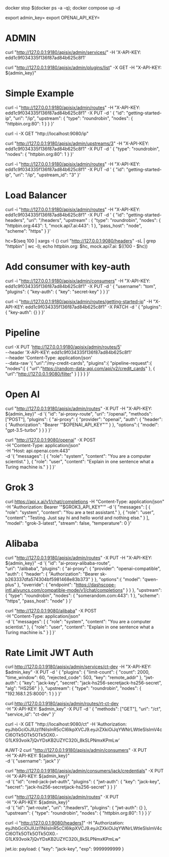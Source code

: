 docker stop $(docker ps -a -q); docker compose up -d

export admin_key=<admin>
export OPENAI_API_KEY=<key>

# ADMIN

curl "http://127.0.0.1:9180/apisix/admin/services/" -H 'X-API-KEY: edd1c9f034335f136f87ad84b625c8f1'

curl "http://127.0.0.1:9180/apisix/admin/plugins/list" -X GET -H "X-API-KEY: ${admin_key}"

# Simple Example

curl -i "http://127.0.0.1:9180/apisix/admin/routes" -H "X-API-KEY: edd1c9f034335f136f87ad84b625c8f1" -X PUT -d '
{
"id": "getting-started-ip",
"uri": "/ip",
"upstream": {
"type": "roundrobin",
"nodes": {
"httpbin.org:80": 1
}
}
}'

curl -i -X GET "http://localhost:9080/ip"

curl "http://127.0.0.1:9180/apisix/admin/upstreams/3" -H "X-API-KEY: edd1c9f034335f136f87ad84b625c8f1" -X PUT -d '
{
"type": "roundrobin",
"nodes": {
"httpbin.org:80": 1
}
}'

curl -i "http://127.0.0.1:9180/apisix/admin/routes" -H "X-API-KEY: edd1c9f034335f136f87ad84b625c8f1" -X PUT -d '
{
"id": "getting-started-ip",
"uri": "/ip",
"upstream_id": "3"
}'

# Load Balancer

curl -i "http://127.0.0.1:9180/apisix/admin/routes" -H "X-API-KEY: edd1c9f034335f136f87ad84b625c8f1" -X PUT -d '
{
"id": "getting-started-headers",
"uri": "/headers",
"upstream" : {
"type": "roundrobin",
"nodes": {
"httpbin.org:443": 1,
"mock.api7.ai:443": 1
},
"pass_host": "node",
"scheme": "https"
}
}'

hc=$(seq 100 | xargs -I {} curl "http://127.0.0.1:9080/headers" -sL | grep "httpbin" | wc -l); echo httpbin.org: $hc, mock.api7.ai: $((100 - $hc))

# Add consumer with key-auth

curl -i "http://127.0.0.1:9180/apisix/admin/consumers" -H "X-API-KEY: edd1c9f034335f136f87ad84b625c8f1" -X PUT -d '
{
"username": "tom",
"plugins": {
"key-auth": {
"key": "secret-key"
}
}
}'

curl -i "http://127.0.0.1:9180/apisix/admin/routes/getting-started-ip" -H "X-API-KEY: edd1c9f034335f136f87ad84b625c8f1" -X PATCH -d '
{
"plugins": {
"key-auth": {}
}
}'

# Pipeline

curl -X PUT 'http://127.0.0.1:9180/apisix/admin/routes/5' \
--header 'X-API-KEY: edd1c9f034335f136f87ad84b625c8f1' \
--header 'Content-Type: application/json' \
--data-raw '{
"uri":"/my-credit-cards",
"plugins":{
"pipeline-request":{
"nodes":[
{
"url":"https://random-data-api.com/api/v2/credit_cards"
},
{
"url":"http://127.0.0.1:9080/filter"
}
]
}
}
}'

# Open AI

curl "http://127.0.0.1:9180/apisix/admin/routes" -X PUT -H "X-API-KEY: ${admin_key}"   -d '{
    "id": "ai-proxy-route",
    "uri": "/openai",
    "methods": ["POST"],
    "plugins": {
      "ai-proxy": {
        "provider": "openai",
        "auth": {
          "header": {
            "Authorization": "Bearer '"$OPENAI_API_KEY"'"
}
},
"options":{
"model": "gpt-3.5-turbo"
}
}
}
}'

curl "http://127.0.0.1:9080/openai" -X POST \
 -H "Content-Type: application/json" \
 -H "Host: api.openai.com:443" \
 -d '{
"messages": [
{
"role": "system",
"content": "You are a computer scientist."
},
{
"role": "user",
"content": "Explain in one sentence what a Turing machine is."
}
]
}'

# Grok 3

curl https://api.x.ai/v1/chat/completions
-H "Content-Type: application/json"
-H "Authorization: Bearer '"$GROK3_API_KEY"'"
-d '{
"messages": [
{
"role": "system",
"content": "You are a test assistant."
},
{
"role": "user",
"content": "Testing. Just say hi and hello world and nothing else."
}
],
"model": "grok-3-latest",
"stream": false,
"temperature": 0
}'

# Alibaba

curl "http://127.0.0.1:9180/apisix/admin/routes" -X PUT -H "X-API-KEY: ${admin_key}" -d '{
"id": "ai-proxy-alibaba-route",  
 "uri": "/alibaba",
"plugins": {
"ai-proxy": {
"provider": "openai-compatible",  
 "auth": {
"header": {
"Authorization": "Bearer sk-b263337dfa574304bf5981468e83b373"
}
},
"options":{
"model": "qwen-plus"
},
"override": {
"endpoint": "https://dashscope-intl.aliyuncs.com/compatible-mode/v1/chat/completions"
}
}
},
"upstream": {
"type": "roundrobin",
"nodes": {
"somerandom.com:443": 1
},
"scheme": "https",
"pass_host": "node"
}
}'

curl "http://127.0.0.1:9080/alibaba" -X POST \
 -H "Content-Type: application/json" \
 -d '{
"messages": [
{
"role": "system",
"content": "You are a computer scientist."
},
{
"role": "user",
"content": "Explain in one sentence what a Turing machine is."
}
]
}'

# Rate Limit JWT Auth

curl http://127.0.0.1:9180/apisix/admin/services/ct-dev -H "X-API-KEY: $admin_key" -X PUT -d '
{
"plugins": {
"limit-count": {
"count": 2000,
"time_window": 60,
"rejected_code": 503,
"key": "remote_addr"
},
"jwt-auth": {
"key": "jack-key",
"secret": "jack-hs256-secretjack-hs256-secret",
"alg": "HS256"
}
},
"upstream": {
"type": "roundrobin",
"nodes": {
"192.168.1.25:8000": 1
}
}
}'

curl http://127.0.0.1:9180/apisix/admin/routes/rt-ct-dev \
-H "X-API-KEY: $admin_key" -X PUT -d '
{
"methods": ["GET"],
"uri": "/ct",
"service_id": "ct-dev"
}'

curl -i -X GET "http://localhost:9080/ct" -H 'Authorization: eyJhbGciOiJIUzI1NiIsInR5cCI6IkpXVCJ9.eyJrZXkiOiJqYWNrLWtleSIsImV4cCI6OTk5OTk5OTk5OX0.-G1LK93voik7jQvYDsKB2UZYC320i_8kSLPNmxKPmLw'

#JWT-2
curl "http://127.0.0.1:9180/apisix/admin/consumers" -X PUT \
 -H "X-API-KEY: ${admin_key}" \
 -d '{
"username": "jack"
}'

curl "http://127.0.0.1:9180/apisix/admin/consumers/jack/credentials" -X PUT \
 -H "X-API-KEY: ${admin_key}" \
 -d '{
"id": "cred-jack-jwt-auth",
"plugins": {
"jwt-auth": {
"key": "jack-key",
"secret": "jack-hs256-secretjack-hs256-secret"
}
}
}'

curl "http://127.0.0.1:9180/apisix/admin/routes" -X PUT \
 -H "X-API-KEY: ${admin_key}" \
 -d '{
"id": "jwt-route",
"uri": "/headers1",
"plugins": {
"jwt-auth": {}
},
"upstream": {
"type": "roundrobin",
"nodes": {
"httpbin.org:80": 1
}
}
}'

curl -i "http://127.0.0.1:9080/headers1" -H "Authorization: eyJhbGciOiJIUzI1NiIsInR5cCI6IkpXVCJ9.eyJrZXkiOiJqYWNrLWtleSIsImV4cCI6OTk5OTk5OTk5OX0.-G1LK93voik7jQvYDsKB2UZYC320i_8kSLPNmxKPmLw"

jwt.io: payload:
{
"key": "jack-key",
"exp": 9999999999
}

